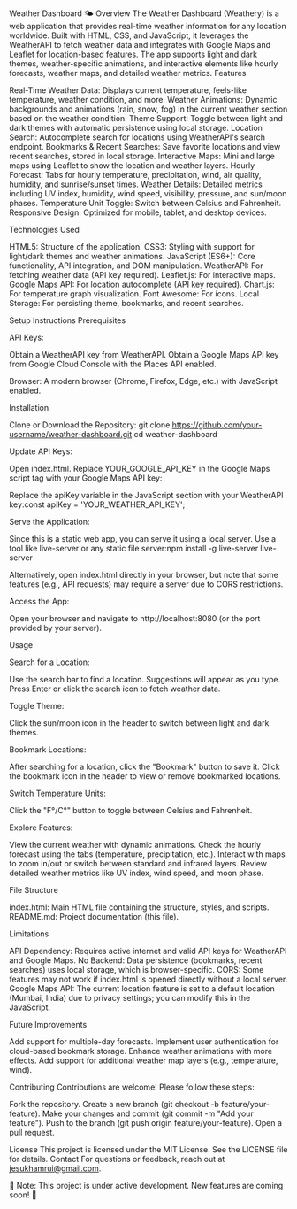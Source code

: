 Weather Dashboard 🌤️
Overview
The Weather Dashboard (Weathery) is a web application that provides real-time weather information for any location worldwide. Built with HTML, CSS, and JavaScript, it leverages the WeatherAPI to fetch weather data and integrates with Google Maps and Leaflet for location-based features. The app supports light and dark themes, weather-specific animations, and interactive elements like hourly forecasts, weather maps, and detailed weather metrics.
Features

Real-Time Weather Data: Displays current temperature, feels-like temperature, weather condition, and more.
Weather Animations: Dynamic backgrounds and animations (rain, snow, fog) in the current weather section based on the weather condition.
Theme Support: Toggle between light and dark themes with automatic persistence using local storage.
Location Search: Autocomplete search for locations using WeatherAPI's search endpoint.
Bookmarks & Recent Searches: Save favorite locations and view recent searches, stored in local storage.
Interactive Maps: Mini and large maps using Leaflet to show the location and weather layers.
Hourly Forecast: Tabs for hourly temperature, precipitation, wind, air quality, humidity, and sunrise/sunset times.
Weather Details: Detailed metrics including UV index, humidity, wind speed, visibility, pressure, and sun/moon phases.
Temperature Unit Toggle: Switch between Celsius and Fahrenheit.
Responsive Design: Optimized for mobile, tablet, and desktop devices.

Technologies Used

HTML5: Structure of the application.
CSS3: Styling with support for light/dark themes and weather animations.
JavaScript (ES6+): Core functionality, API integration, and DOM manipulation.
WeatherAPI: For fetching weather data (API key required).
Leaflet.js: For interactive maps.
Google Maps API: For location autocomplete (API key required).
Chart.js: For temperature graph visualization.
Font Awesome: For icons.
Local Storage: For persisting theme, bookmarks, and recent searches.

Setup Instructions
Prerequisites

API Keys:

Obtain a WeatherAPI key from WeatherAPI.
Obtain a Google Maps API key from Google Cloud Console with the Places API enabled.


Browser: A modern browser (Chrome, Firefox, Edge, etc.) with JavaScript enabled.


Installation

Clone or Download the Repository:
git clone https://github.com/your-username/weather-dashboard.git
cd weather-dashboard


Update API Keys:

Open index.html.
Replace YOUR_GOOGLE_API_KEY in the Google Maps script tag with your Google Maps API key:<script async defer src="https://maps.googleapis.com/maps/api/js?key=YOUR_GOOGLE_API_KEY&libraries=places&callback=initMap"></script>


Replace the apiKey variable in the JavaScript section with your WeatherAPI key:const apiKey = 'YOUR_WEATHER_API_KEY';




Serve the Application:

Since this is a static web app, you can serve it using a local server. Use a tool like live-server or any static file server:npm install -g live-server
live-server


Alternatively, open index.html directly in your browser, but note that some features (e.g., API requests) may require a server due to CORS restrictions.


Access the App:

Open your browser and navigate to http://localhost:8080 (or the port provided by your server).



Usage

Search for a Location:

Use the search bar to find a location. Suggestions will appear as you type.
Press Enter or click the search icon to fetch weather data.


Toggle Theme:

Click the sun/moon icon in the header to switch between light and dark themes.


Bookmark Locations:

After searching for a location, click the "Bookmark" button to save it.
Click the bookmark icon in the header to view or remove bookmarked locations.


Switch Temperature Units:

Click the "F°/C°" button to toggle between Celsius and Fahrenheit.


Explore Features:

View the current weather with dynamic animations.
Check the hourly forecast using the tabs (temperature, precipitation, etc.).
Interact with maps to zoom in/out or switch between standard and infrared layers.
Review detailed weather metrics like UV index, wind speed, and moon phase.



File Structure

index.html: Main HTML file containing the structure, styles, and scripts.
README.md: Project documentation (this file).

Limitations

API Dependency: Requires active internet and valid API keys for WeatherAPI and Google Maps.
No Backend: Data persistence (bookmarks, recent searches) uses local storage, which is browser-specific.
CORS: Some features may not work if index.html is opened directly without a local server.
Google Maps API: The current location feature is set to a default location (Mumbai, India) due to privacy settings; you can modify this in the JavaScript.

Future Improvements

Add support for multiple-day forecasts.
Implement user authentication for cloud-based bookmark storage.
Enhance weather animations with more effects.
Add support for additional weather map layers (e.g., temperature, wind).

Contributing
Contributions are welcome! Please follow these steps:

Fork the repository.
Create a new branch (git checkout -b feature/your-feature).
Make your changes and commit (git commit -m "Add your feature").
Push to the branch (git push origin feature/your-feature).
Open a pull request.

License
This project is licensed under the MIT License. See the LICENSE file for details.
Contact
For questions or feedback, reach out at jesukhamrui@gmail.com.

🚧 Note: This project is under active development. New features are coming soon! 🌟
